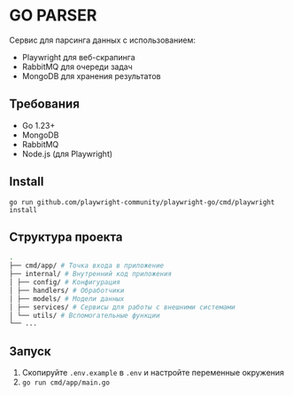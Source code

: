 # GO PARSER

Сервис для парсинга данных с использованием:
- Playwright для веб-скрапинга
- RabbitMQ для очереди задач
- MongoDB для хранения результатов

## Требования

- Go 1.23+
- MongoDB
- RabbitMQ
- Node.js (для Playwright)

## Install

```shell
go run github.com/playwright-community/playwright-go/cmd/playwright install
```

## Структура проекта

```bash
.
├── cmd/app/ # Точка входа в приложение
├── internal/ # Внутренний код приложения
│ ├── config/ # Конфигурация
│ ├── handlers/ # Обработчики
│ ├── models/ # Модели данных
│ ├── services/ # Сервисы для работы с внешними системами
│ └── utils/ # Вспомогательные функции
└── ...
```

## Запуск

1. Скопируйте `.env.example` в `.env` и настройте переменные окружения
2. `go run cmd/app/main.go`
